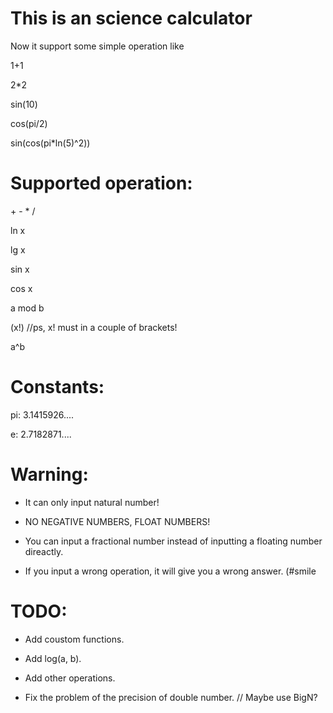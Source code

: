 # This is an science calculator
Now it support some simple operation like 

1+1

2\*2

sin(10)

cos(pi/2)

sin(cos(pi\*ln(5)^2))

# Supported operation:
\+ \- \* /

ln x

lg x

sin x

cos x

a mod b

(x!) //ps, x! must in a couple of brackets!

a^b

# Constants:
pi: 3.1415926....

e: 2.7182871....

# Warning:
+ It can only input natural number!

+ NO NEGATIVE NUMBERS, FLOAT NUMBERS!

+ You can input a fractional number instead of inputting a floating number direactly.
+ If you input a wrong operation, it will give you a wrong answer. (#smile

# TODO:
- Add coustom functions.

- Add log(a, b).

+ Add other operations.

- Fix the problem of the precision of double number. // Maybe use BigN?
